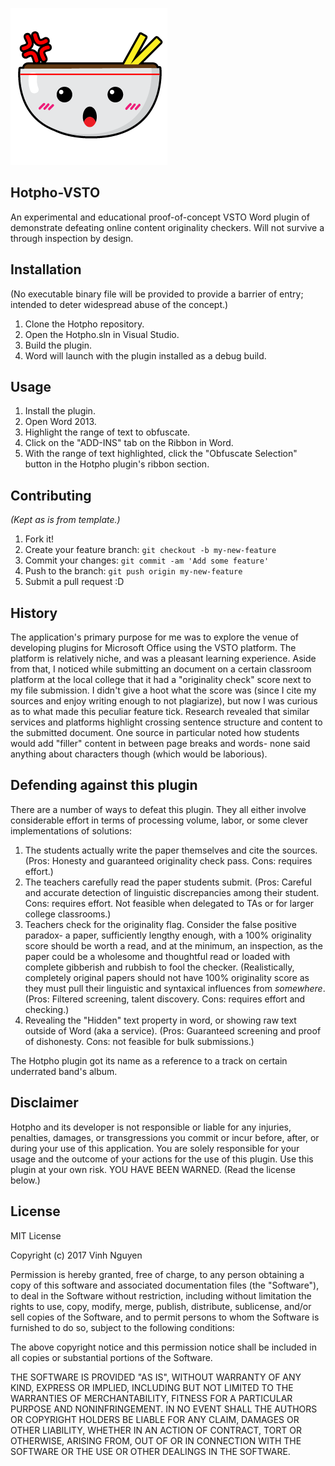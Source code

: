 ![Hotpho Icon](https://github.com/nguyenkvvn/Hotpho-VSTO/blob/master/Resources/Artboard%201small.png)
## Hotpho-VSTO
An experimental and educational proof-of-concept VSTO Word plugin of demonstrate defeating online content originality checkers. Will not survive a through inspection by design.

## Installation

(No executable binary file will be provided to provide a barrier of entry; intended to deter widespread abuse of the concept.)

1. Clone the Hotpho repository.
2. Open the Hotpho.sln in Visual Studio.
3. Build the plugin.
4. Word will launch with the plugin installed as a debug build.

## Usage

1. Install the plugin.
2. Open Word 2013.
3. Highlight the range of text to obfuscate.
4. Click on the "ADD-INS" tab on the Ribbon in Word.
5. With the range of text highlighted, click the "Obfuscate Selection" button in the Hotpho plugin's ribbon section.

## Contributing

*(Kept as is from template.)*
1. Fork it!
2. Create your feature branch: `git checkout -b my-new-feature`
3. Commit your changes: `git commit -am 'Add some feature'`
4. Push to the branch: `git push origin my-new-feature`
5. Submit a pull request :D

## History

The application's primary purpose for me was to explore the venue of developing plugins for Microsoft Office using the VSTO platform. The platform is relatively niche, and was a pleasant learning experience. Aside from that, I noticed while submitting an document on a certain classroom platform at the local college that it had a "originality check" score next to my file submission. I didn't give a hoot what the score was (since I cite my sources and enjoy writing enough to not plagiarize), but now I was curious as to what made this peculiar feature tick. Research revealed that similar services and platforms highlight crossing sentence structure and content to the submitted document. One source in particular noted how students would add "filler" content in between page breaks and words- none said anything about characters though (which would be laborious).

## Defending against this plugin

There are a number of ways to defeat this plugin. They all either involve considerable effort in terms of processing volume, labor, or some clever implementations of solutions:
1. The students actually write the paper themselves and cite the sources. (Pros: Honesty and guaranteed originality check pass. Cons: requires effort.)
2. The teachers carefully read the paper students submit. (Pros: Careful and accurate detection of linguistic discrepancies among their student. Cons: requires effort. Not feasible when delegated to TAs or for larger college classrooms.)
3. Teachers check for the originality flag. Consider the false positive paradox- a paper, sufficiently lengthy enough, with a 100% originality score should be worth a read, and at the minimum, an inspection, as the paper could be a wholesome and thoughtful read or loaded with complete gibberish and rubbish to fool the checker. (Realistically, completely original papers should not have 100% originality score as they must pull their linguistic and syntaxical influences from *somewhere*. (Pros: Filtered screening, talent discovery. Cons: requires effort and checking.)
4. Revealing the "Hidden" text property in word, or showing raw text outside of Word (aka a service). (Pros: Guaranteed screening and proof of dishonesty. Cons: not feasible for bulk submissions.)

The Hotpho plugin got its name as a reference to a track on certain underrated band's album.

## Disclaimer

Hotpho and its developer is not responsible or liable for any injuries, penalties, damages, or transgressions you commit or incur before, after, or during your use of this application. You are solely responsible for your usage and the outcome of your actions for the use of this plugin. Use this plugin at your own risk. YOU HAVE BEEN WARNED. (Read the license below.)

## License

MIT License

Copyright (c) 2017 Vinh Nguyen

Permission is hereby granted, free of charge, to any person obtaining a copy
of this software and associated documentation files (the "Software"), to deal
in the Software without restriction, including without limitation the rights
to use, copy, modify, merge, publish, distribute, sublicense, and/or sell
copies of the Software, and to permit persons to whom the Software is
furnished to do so, subject to the following conditions:

The above copyright notice and this permission notice shall be included in all
copies or substantial portions of the Software.

THE SOFTWARE IS PROVIDED "AS IS", WITHOUT WARRANTY OF ANY KIND, EXPRESS OR
IMPLIED, INCLUDING BUT NOT LIMITED TO THE WARRANTIES OF MERCHANTABILITY,
FITNESS FOR A PARTICULAR PURPOSE AND NONINFRINGEMENT. IN NO EVENT SHALL THE
AUTHORS OR COPYRIGHT HOLDERS BE LIABLE FOR ANY CLAIM, DAMAGES OR OTHER
LIABILITY, WHETHER IN AN ACTION OF CONTRACT, TORT OR OTHERWISE, ARISING FROM,
OUT OF OR IN CONNECTION WITH THE SOFTWARE OR THE USE OR OTHER DEALINGS IN THE
SOFTWARE.
